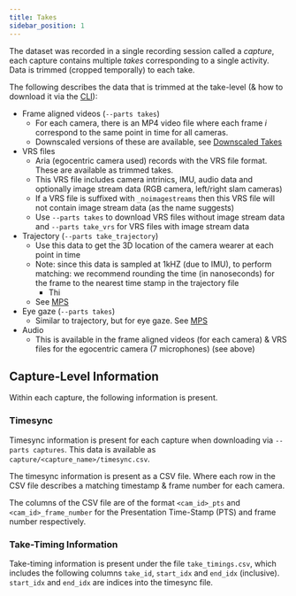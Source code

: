 ```yaml
---
title: Takes
sidebar_position: 1
---
```


The dataset was recorded in a single recording session called a *capture*, each
capture contains multiple *takes* corresponding to a single activity. Data is
trimmed (cropped temporally) to each take.

The following describes the data that is trimmed at the take-level (& how to download it via the [CLI](/download)):
- Frame aligned videos (`--parts takes`)
    - For each camera, there is an MP4 video file where each frame $i$
      correspond to the same point in time for all cameras.
    - Downscaled versions of these are available, see [Downscaled Takes](/data/downscaled_takes)
- VRS files
    - Aria (egocentric camera used) records with the VRS file format. These are available as trimmed takes.
    - This VRS file includes camera intrinics, IMU, audio data and optionally image stream data (RGB camera, left/right slam cameras)
    - If a VRS file is suffixed with `_noimagestreams` then this VRS file will not contain image stream data (as the name suggests)
    - Use `--parts takes` to download VRS files without image stream data and `--parts take_vrs` for VRS files with image stream data
- Trajectory (`--parts take_trajectory`) 
    - Use this data to get the 3D location of the camera wearer at each point in time 
    - Note: since this data is sampled at 1kHZ (due to IMU), to perform
      matching: we recommend rounding the time (in nanoseconds) for the frame
      to the nearest time stamp in the trajectory file
        - Thi
    - See [MPS](/data/mps#trajectory)
- Eye gaze (`--parts takes`)
    - Similar to trajectory, but for eye gaze. See [MPS](/data/mps#eye-gaze)
- Audio
    - This is available in the frame aligned videos (for each camera) & VRS files for the egocentric camera (7 microphones) (see above)

## Capture-Level Information

Within each capture, the following information is present.

### Timesync
Timesync information is present for each capture when downloading via `--parts captures`. This data is available as `capture/<capture_name>/timesync.csv`.

The timesync information is present as a CSV file. Where each row in the CSV file
describes a matching timestamp & frame number for each camera. 

The columns of the CSV file are of the format `<cam_id>_pts` and
`<cam_id>_frame_number` for the Presentation Time-Stamp (PTS) and frame number
respectively.

### Take-Timing Information

Take-timing information is present under the file `take_timings.csv`, which
includes the following columns `take_id`, `start_idx` and `end_idx` (inclusive).
`start_idx` and `end_idx` are indices into the timesync file.
